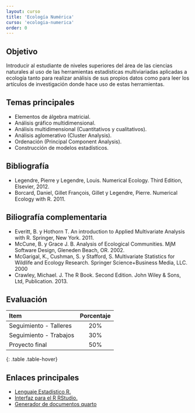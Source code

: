 ```yaml
---
layout: curso
title: 'Ecología Numérica'
curso: 'ecologia-numerica'
order: 0
---
```


## Objetivo


Introducir al estudiante de niveles superiores del área de las ciencias naturales
al uso de las herramientas estadísticas multiviariadas aplicadas a ecología
tanto para realizar análisis de sus propios datos como para
leer los artículos de investigación donde hace uso de estas herramientas.

## Temas principales

 - Elementos de álgebra matricial.
 - Análisis gráfico multidimensional.
 - Análisis multidimensional (Cuantitativos y cualitativos).
 - Análisis aglomerativo (Cluster Analysis).
 - Ordenación (Principal Component Analysis).
 - Construcción de modelos estadísticos.

## Bibliografía
 - Legendre, Pierre y Legendre, Louis. Numerical Ecology. Third Edition, Elsevier, 2012.
 - Borcard, Daniel, Gillet François, Gillet y Legendre, Pierre. Numerical Ecology with R. 2011.

## Biliografía complementaria

 - Everitt, B. y Hothorn T. An introduction to Applied Multivariate Analysis with R. Springer, New York. 2011.
 - McCune, B. y Grace J. B. Analysis of Ecological Communities. MjM Software Design, Gleneden Beach, OR. 2002.
 - McGarigal, K., Cushman, S. y Stafford, S. Multivariate Statistics for Wildlife and Ecology Research. Springer Science+Business Media, LLC. 2000
 - Crawley, Michael. J. The R Book. Second Edition. John Wiley & Sons, Ltd, Publication. 2013.

## Evaluación

| Item                   | Porcentaje |
|:-----------------------|:----------:|
| Seguimiento - Talleres |        20% |
| Seguimiento - Trabajos |        30% |
| Proyecto final         |        50% |
{: .table .table-hover}

## Enlaces principales

* [Lenguaje Estadístico R.](http://cran.r-project.org/bin/windows/base/)
* [Interfaz para el R RStudio.](http://www.rstudio.com/products/rstudio/download/)
* [Generador de documentos quarto](https://quarto.org/docs/get-started/)
